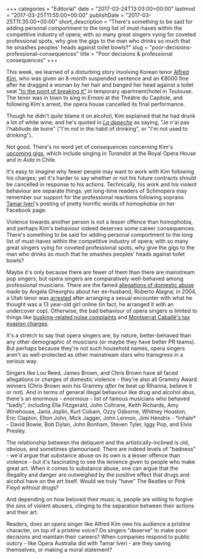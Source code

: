 +++
categories = "Editorial"
date = "2017-03-24T13:03:00+00:00"
lastmod = "2017-03-25T11:55:00+00:00"
publishDate = "2017-03-25T11:35:00+00:00"
short_description = "There's something to be said for adding personal comportment to the long list of must-haves within the competitive industry of opera; with so many great singers vying for coveted professional spots, why give the gigs to the man who drinks so much that he smashes peoples' heads against toilet bowls?"
slug = "poor-decisions-professional-consequences"
title = "Poor decisions &amp; professional consequences"
+++

This week, we learned of a disturbing story involving Korean tenor [Alfred Kim](http://slippedisc.com/2017/03/toulouse-stops-opera-after-tenor-is-arrested-for-domestic-abuse/), who was given an 8-month suspended sentence and an €8000 fine after he dragged a woman by her hair and banged her head against a toilet seat ["to the point of breaking it"](http://slippedisc.com/2017/03/toulouse-stops-opera-after-tenor-is-arrested-for-domestic-abuse/) in temporary apartment/hotel in Toulouse. The tenor was in town to sing in *Ernani* at the Théâtre du Capitole, and following Kim's arrest, the opera house cancelled its final performance.

Though he didn't *quite* blame it on alcohol, Kim explained that he had drunk a lot of white wine, and he's quoted in [*La depeche*](http://www.ladepeche.fr/article/2017/03/22/2541339-theatre-capitole-annule-representation-car-tenor-trouve-garde-vue.html) as saying, "Je n'ai pas l'habitude de boire" ("I'm not in the habit of drinking", or "I'm not used to drinking").

Not good. There's no word yet of consequences concerning Kim's [upcoming gigs](http://operabase.com/a/Alfred_Kim/598), which include singing in *Turandot* at the Royal Opera House and in *Aida* in Chile.

It's easy to imagine why fewer people may want to work with Kim following his charges; yet it's harder to say whether or not his future contracts should be cancelled in response to his actions. Technically, his work and his violent behaviour are separate things; yet long-time readers of Schmopera may remember our support for the professional reactions following soprano [Tamar Iveri](/desdemona-down/)'s posting of pretty horrific words of homophobia on her Facebook page.

Violence towards another person is not a lesser offence than homophobia, and perhaps Kim's behaviour indeed deserves some career consequences. There's something to be said for adding personal comportment to the long list of must-haves within the competitive industry of opera; with so many great singers vying for coveted professional spots, why give the gigs to the man who drinks so much that he smashes peoples' heads against toilet bowls?

Maybe it's only because there are fewer of them than there are mainstream pop singers, but opera singers are comparatively well-behaved among professional musicians. There are the famed [allegations of domestic abuse](http://www.telegraph.co.uk/culture/music/opera/10154635/Operas-most-famous-couple-divorce-Angela-Gheorghiu-accuses-Roberto-Alagna-of-violence.html) made by Angela Gheorghiu about her ex-husband, Roberto Alagna; in 2004, a Utah tenor was [arrested](http://www.ksl.com/?nid=148&sid=84323) after arranging a sexual encounter with what he thought was a 13 year-old girl online (in fact, he arranged it with an undercover cop). Otherwise, the bad behaviour of opera singers is limited to things like [busking-related noise complaints](https://www.washingtonpost.com/local/public-safety/opera-singer-gets-apology-for-being-arrested-while-singing-on-the-street/2016/09/08/bbe6ad2e-75fb-11e6-8149-b8d05321db62_story.html?utm_term=.481c8e8ce91d) and [Montserrat Caballé's tax evasion charges](https://www.theguardian.com/world/2015/dec/15/opera-star-montserrat-caballe-handed-suspended-jail-sentence-for-tax-evasion).

It's a stretch to say that opera singers are, by nature, better-behaved than any other demographic of musicians (or maybe they have better PR teams). But perhaps because they're not such household names, opera singers aren't as well-protected as other mainstream stars who transgress in a serious way.

Singers like Lou Reed, James Brown, and Chris Brown have all faced allegations or charges of domestic violence - they're also all Grammy Award winners (Chris Brown won his Grammy *after* he beat up Rihanna, believe it or not). And in terms of general illegal behaviour like drug and alcohol abus, there's an enormous - *enormous* - list of famous musicians who behaved "badly", including Ella Fitzgerald, John Coltrane, Keith Richards, Amy Winehouse, Janis Joplin, Kurt Cobain, Ozzy Osborne, Whitney Houston, Eric Clapton, Elton John, Mick Jagger, John Lennon, Jimi Hendrix - \*inhale\* - David Bowie, Bob Dylan, John Bonham, Steven Tyler, Iggy Pop, and Elvis Presley.

The relationship between the deliquent and the artistically-inclined is old, obvious, and sometimes glamourised. There are indeed levels of "badness" - we'd argue that substance abuse on its own is a lesser offence than violence - but it's fascinating to see the lenience given to people who make great art. When it comes to substance abuse, one can argue that the illegality and danger are outweighed by the positive effect that drugs and alcohol have on the art itself. Would we truly "have" The Beatles or Pink Floyd without drugs?

And depending on how beloved their music is, people are willing to forgive the sins of violent abusers, clinging to the separation between their actions and their art.

Readers, does an opera singer like Alfred Kim owe his audience a pristine character, on top of a pristine voice? Do singers "deserve" to make poor decisions and maintain their careers? When companies respond to public outcry - like Opera Australia did with Tamar Iveri - are they saving themselves, or making a moral statement?
